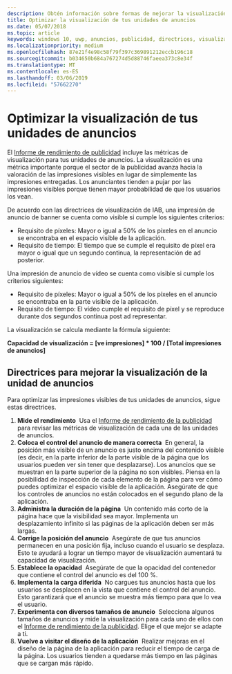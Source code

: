 ```yaml
---
description: Obtén información sobre formas de mejorar la visualización de tus unidades de anuncios.
title: Optimizar la visualización de tus unidades de anuncios
ms.date: 05/07/2018
ms.topic: article
keywords: windows 10, uwp, anuncios, publicidad, directrices, visualización
ms.localizationpriority: medium
ms.openlocfilehash: 87e21f4e98c58f79f397c369891212eccb196c18
ms.sourcegitcommit: b034650b684a767274d5d88746faeea373c8e34f
ms.translationtype: MT
ms.contentlocale: es-ES
ms.lasthandoff: 03/06/2019
ms.locfileid: "57662270"
---
```

# <a name="optimize-the-viewability-of-your-ad-units"></a>Optimizar la visualización de tus unidades de anuncios

El [Informe de rendimiento de publicidad](../publish/advertising-performance-report.md) incluye las métricas de visualización para tus unidades de anuncios. La visualización es una métrica importante porque el sector de la publicidad avanza hacia la valoración de las impresiones visibles en lugar de simplemente las impresiones entregadas. Los anunciantes tienden a pujar por las impresiones visibles porque tienen mayor probabilidad de que los usuarios los vean.  

De acuerdo con las directrices de visualización de IAB, una impresión de anuncio de banner se cuenta como visible si cumple los siguientes criterios:

* Requisito de píxeles: Mayor o igual a 50% de los píxeles en el anuncio se encontraba en el espacio visible de la aplicación.
* Requisito de tiempo: El tiempo que se cumple el requisito de píxel era mayor o igual que un segundo continua, la representación de ad posterior.

Una impresión de anuncio de vídeo se cuenta como visible si cumple los criterios siguientes:

* Requisito de píxeles: Mayor o igual a 50% de los píxeles en el anuncio se encontraba en la parte visible de la aplicación.
* Requisito de tiempo: El vídeo cumple el requisito de píxel y se reproduce durante dos segundos continua post ad representar.

La visualización se calcula mediante la fórmula siguiente:

**Capacidad de visualización = [ve impresiones] * 100 / [Total impresiones de anuncios]**

## <a name="guidelines-to-improve-ad-unit-viewability"></a>Directrices para mejorar la visualización de la unidad de anuncios

Para optimizar las impresiones visibles de tus unidades de anuncios, sigue estas directrices.

1. **Mide el rendimiento**&nbsp;&nbsp;Usa el [Informe de rendimiento de la publicidad](../publish/advertising-performance-report.md) para revisar las métricas de visualización de cada una de las unidades de anuncios.
2.  **Coloca el control del anuncio de manera correcta**&nbsp;&nbsp;En general, la posición más visible de un anuncio es justo encima del contenido visible (es decir, en la parte inferior de la parte visible de la página que los usuarios pueden ver sin tener que desplazarse). Los anuncios que se muestran en la parte superior de la página no son visibles. Piensa en la posibilidad de inspección de cada elemento de la página para ver cómo puedes optimizar el espacio visible de la aplicación. Asegúrate de que los controles de anuncios no están colocados en el segundo plano de la aplicación.
3.  **Administra la duración de la página**&nbsp;&nbsp;Un contenido más corto de la página hace que la visibilidad sea mayor. Implementa un desplazamiento infinito si las páginas de la aplicación deben ser más largas.
4.  **Corrige la posición del anuncio**&nbsp;&nbsp;Asegúrate de que tus anuncios permanecen en una posición fija, incluso cuando el usuario se desplaza. Esto te ayudará a lograr un tiempo mayor de visualización aumentará tu capacidad de visualización.
5.  **Establece la opacidad**&nbsp;&nbsp;Asegúrate de que la opacidad del contenedor que contiene el control del anuncio es del 100 %.
6.  **Implementa la carga diferida**&nbsp;&nbsp;No cargues tus anuncios hasta que los usuarios se desplacen en la vista que contiene el control del anuncio. Esto garantizará que el anuncio se muestra más tiempo para que lo vea el usuario.
7.  **Experimenta con diversos tamaños de anuncio**&nbsp;&nbsp;Selecciona algunos tamaños de anuncios y mide la visualización para cada uno de ellos con el [Informe de rendimiento de la publicidad](../publish/advertising-performance-report.md). Elige el que mejor se adapte a ti.
8.  **Vuelve a visitar el diseño de la aplicación**&nbsp;&nbsp;Realizar mejoras en el diseño de la página de la aplicación para reducir el tiempo de carga de la página. Los usuarios tienden a quedarse más tiempo en las páginas que se cargan más rápido.
